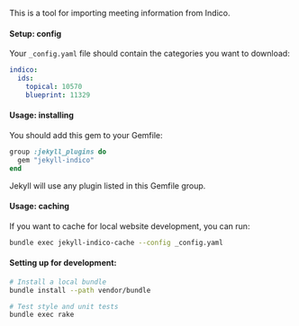 This is a tool for importing meeting information from Indico.

#### Setup: config

Your `_config.yaml` file should contain the categories you want to download:

```yaml
indico:
  ids:
    topical: 10570
    blueprint: 11329
```


#### Usage: installing


You should add this gem to your Gemfile:

```ruby
group :jekyll_plugins do
  gem "jekyll-indico"
end
```

Jekyll will use any plugin listed in this Gemfile group.

#### Usage: caching

If you want to cache for local website development, you can run:

```bash
bundle exec jekyll-indico-cache --config _config.yaml
```

<!-- Feature not added yet
Or, if you use rake, you can add the provided task:

```ruby
require 'jekyll-indico/rake_task'

JekyllIndico::RakeTask.new(:cache)
```

Now the "cache" task will cache your Indico reads.
-->

#### Setting up for development:


```bash
# Install a local bundle
bundle install --path vendor/bundle

# Test style and unit tests
bundle exec rake
```

